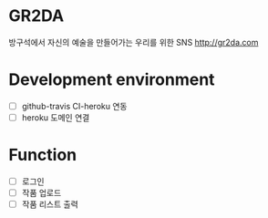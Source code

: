 <!-- @format -->

# GR2DA

방구석에서 자신의 예술을 만들어가는 우리를 위한 SNS
http://gr2da.com

# Development environment

- [ ] github-travis CI-heroku 연동
- [ ] heroku 도메인 연결

# Function

- [ ] 로그인
- [ ] 작품 업로드
- [ ] 작품 리스트 출력
